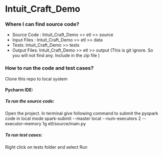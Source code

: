# Intuit_Craft_Demo

### Where I can find source code?
* Source Code : Intuit_Craft_Demo >> etl >> source
* Input Files : Intuit_Craft_Demo >> etl >> data
* Tests: Intuit_Craft_Demo >> tests
* Output Files: Intuit_Craft_Demo >> etl >> output (This is git ignore. So you will not find any. Include in the zip file )
  
### How to run the code and test cases?

Clone this repo to local system

#### Pycharm IDE:

##### To run the source code:
Open the project. In terminal give following command to submit the pyspark code in local mode
spark-submit --master local --num-executors 2 --executor-memory 1g etl/source/main.py 

##### To run test cases:
Right click on tests folder and select Run 
